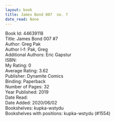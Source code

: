 ```yaml
---
layout: book
title: James Bond 007  no. 7
date_read: None
---
```


Book Id: 44639118<br />
Title: James Bond 007 #7<br />
Author: Greg Pak<br />
Author l-f: Pak, Greg<br />
Additional Authors: Eric Gapstur<br />
ISBN: <br />
My Rating: 0<br />
Average Rating: 3.62<br />
Publisher: Dynamite Comics<br />
Binding: Paperback<br />
Number of Pages: 32<br />
Year Published: 2019<br />
Date Read: <br />
Date Added: 2020/06/02<br />
Bookshelves: kupka-wstydu<br />
Bookshelves with positions: kupka-wstydu (#1554)<br />

